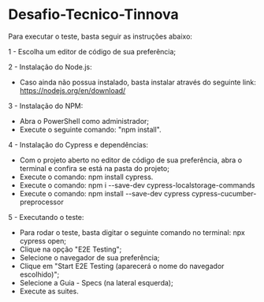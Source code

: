 # Desafio-Tecnico-Tinnova

Para executar o teste, basta seguir as instruções abaixo:

1 - Escolha um editor de código de sua preferência;

2 - Instalação do Node.js:

* Caso ainda não possua instalado, basta instalar através do seguinte link: https://nodejs.org/en/download/

3 - Instalação do NPM:

* Abra o PowerShell como administrador;
* Execute o seguinte comando: "npm install".


4 - Instalação do Cypress e dependências:

* Com o projeto aberto no editor de código de sua preferência, abra o terminal e confira se está na pasta do projeto;
* Execute o comando: npm install cypress.
* Execute o comando: npm i --save-dev cypress-localstorage-commands
* Execute o comando: npm install --save-dev cypress cypress-cucumber-preprocessor


5 - Executando o teste:

* Para rodar o teste, basta digitar o seguinte comando no terminal: npx cypress open;
* Clique na opção "E2E Testing";
* Selecione o navegador de sua preferência;
* Clique em "Start E2E Testing (aparecerá o nome do navegador escolhido)";
* Selecione a Guia - Specs (na lateral esquerda);
* Execute as suites. 
